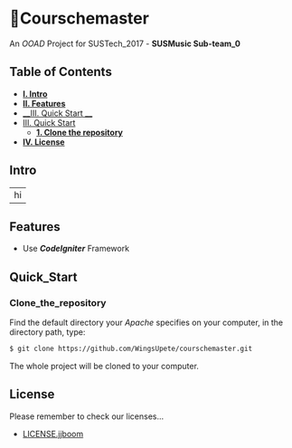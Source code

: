 # :hammer:Courschemaster
An *OOAD* Project for SUSTech_2017 - **SUSMusic Sub-team_0**



## Table of Contents

-   [__I. Intro__](#Intro)
-   [__II. Features__](#Features)
-   [__III. Quick Start __](#Quick_Start)
-   <a href='#Quick_Start'>III. Quick Start</a>
    -   [__1. Clone the repository__](#Clone_the_repository)
-   [__IV. License__](#License)



## Intro

<table>
    <tr><td>hi</td></tr>
</table>







## Features

-   Use ***CodeIgniter*** Framework





## Quick_Start

### Clone_the_repository

Find the default directory your *Apache* specifies on your computer, in the directory path, type:

```bash
$ git clone https://github.com/WingsUpete/courschemaster.git
```

The whole project will be cloned to your computer.





## License

Please remember to check our licenses…

-    [LICENSE.jjboom](LICENSE.jjboom) 

